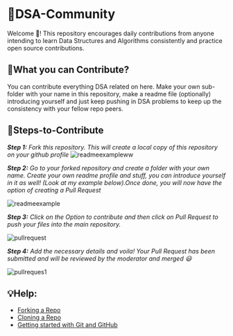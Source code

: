 # 📌DSA-Community
Welcome 🙌! This repository encourages daily contributions from anyone intending to learn Data Structures and Algorithms consistently and practice open source contributions. 

## 📝What you can Contribute? 
You can contribute everything DSA related on here. Make your own sub-folder with your name in this repository, make a readme file (optionally) introducing yourself and just keep pushing in DSA problems to keep up the consistency with your fellow repo peers.


## 🙌Steps-to-Contribute

***Step 1:*** *Fork this repository. This will create a local copy of this repository on your github profile* 
![readmeexampleww](https://github.com/vxhl/DSA-Community/blob/main/Images/fork.png)

***Step 2:*** *Go to your forked repository and create a folder with your own name. Create your own readme profile and stuff, you can introduce yourself in it as well! (Look at my example below).Once done, you will now have the option of creating a Pull Request*

![readmeexample](https://github.com/vxhl/DSA-Community/blob/main/Images/readmeexample.png)


***Step 3:*** *Click on the Option to contribute and then click on Pull Request to push your files into the main repository.* 

![pullrequest](https://github.com/vxhl/DSA-Community/blob/main/Images/pullrequestexample.png)

***Step 4:*** *Add the necessary details and voila! Your Pull Request has been submitted and will be reviewed by the moderator and merged 😃*

![pullreques1](https://github.com/vxhl/DSA-Community/blob/main/Images/pullrequest.png)
## 💡Help: 
- [Forking a Repo](https://help.github.com/en/github/getting-started-with-github/fork-a-repo)
- [Cloning a Repo](https://help.github.com/en/desktop/contributing-to-projects/creating-a-pull-request)
- [Getting started with Git and GitHub](https://towardsdatascience.com/getting-started-with-git-and-github-6fcd0f2d4ac6)